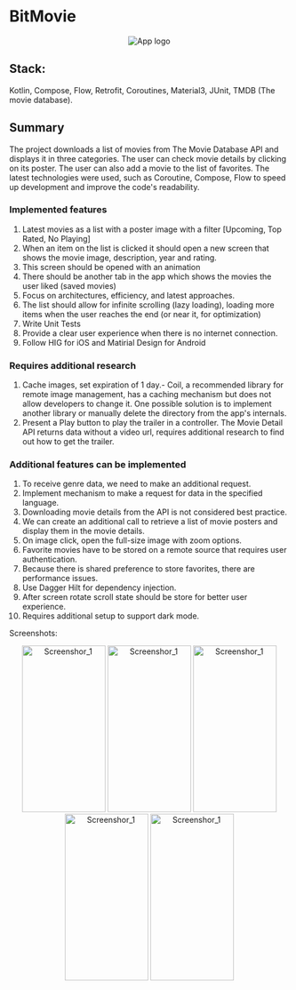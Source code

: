 # BitMovie
<p align="center">
  <img src="https://github.com/paulmaltsev16/BitMovie/assets/38934377/10e3f85f-185d-4f1e-85cf-e806fe4700ee" alt="App logo">
</p>

## Stack:

Kotlin, Compose, Flow, Retrofit, Coroutines, Material3, JUnit, TMDB (The movie database).

## Summary

The project downloads a list of movies from The Movie Database API and displays it in three
categories. The user can check movie details by clicking on its poster. The user can also add a
movie to the list of favorites. The latest technologies were used, such as Coroutine, Compose, Flow
to speed up development and improve the code's readability.

### Implemented features

1. Latest movies as a list with a poster image with a filter [Upcoming, Top Rated, No Playing]
2. When an item on the list is clicked it should open a new screen that shows the movie image,
   description, year and rating.
3. This screen should be opened with an animation
4. There should be another tab in the app which shows the movies the user liked (saved movies)
5. Focus on architectures, efficiency, and latest approaches.
6. The list should allow for infinite scrolling (lazy loading), loading more items when the user
   reaches the end (or near it, for optimization)
7. Write Unit Tests
8. Provide a clear user experience when there is no internet connection.
9. Follow HIG for iOS and Matirial Design for Android

### Requires additional research

1. Cache images, set expiration of 1 day.- Coil, a recommended library for remote image management,
   has a caching mechanism but does not allow developers to change it. One possible solution is to
   implement another library or manually delete the directory from the app's internals.
2. Present a Play button to play the trailer in a controller. The Movie Detail API returns data
   without a video url, requires additional research to find out how to get the trailer.

### Additional features can be implemented

1. To receive genre data, we need to make an additional request.
2. Implement mechanism to make a request for data in the specified language.
3. Downloading movie details from the API is not considered best practice.
4. We can create an additional call to retrieve a list of movie posters and display them in the
   movie details.
5. On image click, open the full-size image with zoom options.
6. Favorite movies have to be stored on a remote source that requires user authentication.
7. Because there is shared preference to store favorites, there are performance issues.
8. Use Dagger Hilt for dependency injection.
9. After screen rotate scroll state should be store for better user experience.
10. Requires additional setup to support dark mode.

Screenshots:

<div align="center">
<img src="https://github.com/paulmaltsev16/BitMovie/assets/38934377/3dbc3145-ca35-4b13-9ea2-161e17e64e75" alt="Screenshor_1" width="150" height="300">
<img src="https://github.com/paulmaltsev16/BitMovie/assets/38934377/08938293-db49-4fd4-bca8-0d137e23c630" alt="Screenshor_1" width="150" height="300">
<img src="https://github.com/paulmaltsev16/BitMovie/assets/38934377/030cb9be-ba07-4f88-903b-1a78d84835c0" alt="Screenshor_1" width="150" height="300">
<img src="https://github.com/paulmaltsev16/BitMovie/assets/38934377/306dda44-fc38-4da9-9128-0a8167524084" alt="Screenshor_1" width="150" height="300">
<img src="https://github.com/paulmaltsev16/BitMovie/assets/38934377/05da2bca-26d8-4955-8379-80c17c8d24fd" alt="Screenshor_1" width="150" height="300">
</div>